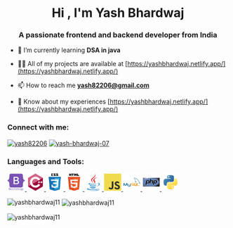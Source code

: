 <h1 align="center">Hi , I'm Yash Bhardwaj</h1>
<h3 align="center">A passionate frontend and backend developer from India</h3>

- 🌱 I’m currently learning **DSA in java**

- 👨‍💻 All of my projects are available at [https://yashbhardwaj.netlify.app/](https://yashbhardwaj.netlify.app/)

- 📫 How to reach me **yash82206@gmail.com**

- 📄 Know about my experiences [https://yashbhardwaj.netlify.app/](https://yashbhardwaj.netlify.app/)

<h3 align="left">Connect with me:</h3>
<p align="left">
<a href="https://twitter.com/yash82206" target="blank"><img align="center" src="https://raw.githubusercontent.com/rahuldkjain/github-profile-readme-generator/master/src/images/icons/Social/twitter.svg" alt="yash82206" height="30" width="40" /></a>
<a href="https://linkedin.com/in/yash-bhardwaj-07" target="blank"><img align="center" src="https://raw.githubusercontent.com/rahuldkjain/github-profile-readme-generator/master/src/images/icons/Social/linked-in-alt.svg" alt="yash-bhardwaj-07" height="30" width="40" /></a>
</p>

<h3 align="left">Languages and Tools:</h3>
<p align="left"> <a href="https://getbootstrap.com" target="_blank" rel="noreferrer"> <img src="https://raw.githubusercontent.com/devicons/devicon/master/icons/bootstrap/bootstrap-plain-wordmark.svg" alt="bootstrap" width="40" height="40"/> </a> <a href="https://www.w3schools.com/cpp/" target="_blank" rel="noreferrer"> <img src="https://raw.githubusercontent.com/devicons/devicon/master/icons/cplusplus/cplusplus-original.svg" alt="cplusplus" width="40" height="40"/> </a> <a href="https://www.w3schools.com/css/" target="_blank" rel="noreferrer"> <img src="https://raw.githubusercontent.com/devicons/devicon/master/icons/css3/css3-original-wordmark.svg" alt="css3" width="40" height="40"/> </a> <a href="https://www.w3.org/html/" target="_blank" rel="noreferrer"> <img src="https://raw.githubusercontent.com/devicons/devicon/master/icons/html5/html5-original-wordmark.svg" alt="html5" width="40" height="40"/> </a> <a href="https://www.java.com" target="_blank" rel="noreferrer"> <img src="https://raw.githubusercontent.com/devicons/devicon/master/icons/java/java-original.svg" alt="java" width="40" height="40"/> </a> <a href="https://developer.mozilla.org/en-US/docs/Web/JavaScript" target="_blank" rel="noreferrer"> <img src="https://raw.githubusercontent.com/devicons/devicon/master/icons/javascript/javascript-original.svg" alt="javascript" width="40" height="40"/> </a> <a href="https://www.mysql.com/" target="_blank" rel="noreferrer"> <img src="https://raw.githubusercontent.com/devicons/devicon/master/icons/mysql/mysql-original-wordmark.svg" alt="mysql" width="40" height="40"/> </a> <a href="https://www.php.net" target="_blank" rel="noreferrer"> <img src="https://raw.githubusercontent.com/devicons/devicon/master/icons/php/php-original.svg" alt="php" width="40" height="40"/> </a> <a href="https://www.python.org" target="_blank" rel="noreferrer"> <img src="https://raw.githubusercontent.com/devicons/devicon/master/icons/python/python-original.svg" alt="python" width="40" height="40"/> </a> </p>

<p><img align="left" src="https://github-readme-stats.vercel.app/api/top-langs?username=yashbhardwaj11&show_icons=true&locale=en&layout=compact" alt="yashbhardwaj11" /></p>

<p>&nbsp;<img align="center" src="https://github-readme-stats.vercel.app/api?username=yashbhardwaj11&show_icons=true&locale=en" alt="yashbhardwaj11" /></p>

<p><img align="center" src="https://github-readme-streak-stats.herokuapp.com/?user=yashbhardwaj11&" alt="yashbhardwaj11" /></p>
